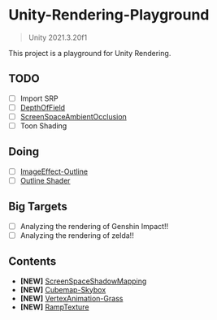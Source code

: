 # Unity-Rendering-Playground

> Unity 2021.3.20f1

This project is a playground for Unity Rendering.

## TODO
- [ ] Import SRP
- [ ] [DepthOfField](Docs/ImageEffects/DepthOfField.md)
- [ ] [ScreenSpaceAmbientOcclusion](Docs/ImageEffects/SSAO.md)
- [ ] Toon Shading

## Doing
- [ ] [ImageEffect-Outline](Docs/ImageEffects/Outline.md)
- [ ] [Outline Shader](Docs/Outline/OutlineBasedNormal.md)

## Big Targets
- [ ] Analyzing the rendering of Genshin Impact!!
- [ ] Analyzing the rendering of zelda!!

## Contents
- **[NEW]** [ScreenSpaceShadowMapping](Docs/ScreenSpaceShadowMapping.md)
- **[NEW]** [Cubemap-Skybox](Docs/Cubemap-Skybox.md)
- **[NEW]** [VertexAnimation-Grass](Docs/VertexAnimation/Grass.md)
- **[NEW]** [RampTexture](Docs/TexEffects/RampTexture.md)
